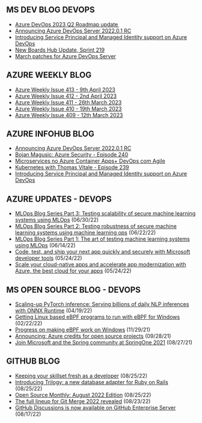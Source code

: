 ## MS DEV BLOG DEVOPS 

<!-- DEVBLOGDEVOPS:START -->
- [Azure DevOps 2023 Q2 Roadmap update ](https://devblogs.microsoft.com/devops/azure-devops-2023-q2-roadmap-update/)
- [Announcing Azure DevOps Server 2022.0.1 RC](https://devblogs.microsoft.com/devops/announcing-azure-devops-server-2022-0-1-rc/)
- [Introducing Service Principal and Managed Identity support on Azure DevOps](https://devblogs.microsoft.com/devops/introducing-service-principal-and-managed-identity-support-on-azure-devops/)
- [New Boards Hub Update, Sprint 219](https://devblogs.microsoft.com/devops/new-boards-hub-update-sprint-219/)
- [March patches for Azure DevOps Server](https://devblogs.microsoft.com/devops/march-patches-for-azure-devops-server/)
<!-- DEVBLOGDEVOPS:END -->


## AZURE WEEKLY BLOG

<!-- AZUREWEEKLY:START -->
- [Azure Weekly Issue 413 - 9th April 2023](https://azureweekly.info/issue-413.html)
- [Azure Weekly Issue 412 - 2nd April 2023](https://azureweekly.info/issue-412.html)
- [Azure Weekly Issue 411 - 26th March 2023](https://azureweekly.info/issue-411.html)
- [Azure Weekly Issue 410 - 19th March 2023](https://azureweekly.info/issue-410.html)
- [Azure Weekly Issue 409 - 12th March 2023](https://azureweekly.info/issue-409.html)
<!-- AZUREWEEKLY:END -->

## AZURE INFOHUB BLOG 

<!-- AZUREINFOHUB:START -->
- [Announcing Azure DevOps Server 2022.0.1 RC](https://devblogs.microsoft.com/devops/announcing-azure-devops-server-2022-0-1-rc/)
- [Bojan Magusic: Azure Security  - Episode 240](http://feed.azuredevops.show/bojan-magusic-azure-security-episode-240)
- [Microservices no Azure Container Apps+ DevOps com Agile](https://www.youtube.com/watch?v=OKv7t6V64Qo)
- [Kubernetes with Thomas Vitale - Episode 239](http://feed.azuredevops.show/kubernetes-with-thomas-vitale-episode-239)
- [Introducing Service Principal and Managed Identity support on Azure DevOps](https://devblogs.microsoft.com/devops/introducing-service-principal-and-managed-identity-support-on-azure-devops/)
<!-- AZUREINFOHUB:END -->


## AZURE UPDATES - DEVOPS 

<!-- AZUREUPDATES:START -->

 - [MLOps Blog Series Part 3: Testing scalability of secure machine learning systems using MLOps](https://azure.microsoft.com/blog/mlops-blog-series-part-3-testing-scalability-of-secure-machine-learning-systems-using-mlops/) (06/30/22)
 - [MLOps Blog Series Part 2: Testing robustness of secure machine learning systems using machine learning ops](https://azure.microsoft.com/blog/mlops-blog-series-part-2-testing-robustness-of-secure-machine-learning-systems-using-machine-learning-ops/) (06/22/22)
 - [MLOps Blog Series Part 1: The art of testing machine learning systems using MLOps](https://azure.microsoft.com/blog/mlops-blog-series-part-1-the-art-of-testing-machine-learning-systems-using-mlops/) (06/14/22)
 - [Code, test, and ship your next app quickly and securely with Microsoft developer tools](https://azure.microsoft.com/blog/code-test-and-ship-your-next-app-quickly-and-securely-with-microsoft-developer-tools/) (05/24/22)
 - [Scale your cloud-native apps and accelerate app modernization with Azure, the best cloud for your apps](https://azure.microsoft.com/blog/scale-your-cloudnative-apps-and-accelerate-app-modernization-with-azure-the-best-cloud-for-your-apps/) (05/24/22)
<!-- AZUREUPDATES:END -->


## MS OPEN SOURCE BLOG - DEVOPS 

<!-- MSOPENSOURCEBLOG:START -->

 - [Scaling-up PyTorch inference: Serving billions of daily NLP inferences with ONNX Runtime](https://cloudblogs.microsoft.com/opensource/2022/04/19/scaling-up-pytorch-inference-serving-billions-of-daily-nlp-inferences-with-onnx-runtime/) (04/19/22)
 - [Getting Linux based eBPF programs to run with eBPF for Windows](https://cloudblogs.microsoft.com/opensource/2022/02/22/getting-linux-based-ebpf-programs-to-run-with-ebpf-for-windows/) (02/22/22)
 - [Progress on making eBPF work on Windows](https://cloudblogs.microsoft.com/opensource/2021/11/29/progress-on-making-ebpf-work-on-windows/) (11/29/21)
 - [Announcing: Azure credits for open source projects](https://cloudblogs.microsoft.com/opensource/2021/09/28/announcing-azure-credits-for-open-source-projects/) (09/28/21)
 - [Join Microsoft and the Spring community at SpringOne 2021](https://cloudblogs.microsoft.com/opensource/2021/08/27/join-microsoft-and-the-spring-community-at-springone-2021/) (08/27/21)
<!-- MSOPENSOURCEBLOG:END -->


## GITHUB BLOG


<!-- GITHUB:START -->

 - [Keeping your skillset fresh as a developer](https://github.blog/2022-08-25-keeping-your-skillset-fresh-as-a-developer/) (08/25/22)
 - [Introducing Trilogy: a new database adapter for Ruby on Rails](https://github.blog/2022-08-25-introducing-trilogy-a-new-database-adapter-for-ruby-on-rails/) (08/25/22)
 - [Open Source Monthly: August 2022 Edition](https://github.blog/2022-08-25-open-source-monthly-august-2022-edition/) (08/25/22)
 - [The full lineup for Git Merge 2022 revealed](https://github.blog/2022-08-23-the-full-lineup-for-git-merge-2022-revealed/) (08/23/22)
 - [GitHub Discussions is now available on GitHub Enterprise Server](https://github.blog/2022-08-17-github-discussions-is-now-available-on-github-enterprise-server/) (08/17/22)
<!-- GITHUB:END -->
